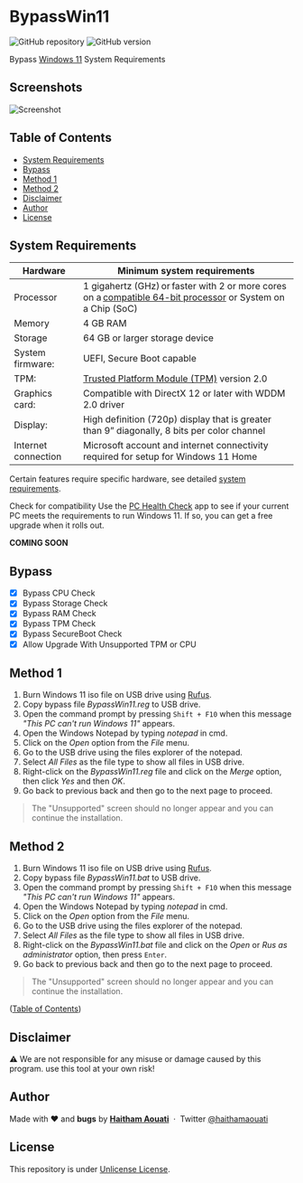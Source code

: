 # BypassWin11

![GitHub repository](https://img.shields.io/badge/haithamaouati-BypassWin11-blue?style=flat-square&logo=github)
![GitHub version](https://img.shields.io/badge/version-1.1-yellow?style=flat-square)

Bypass [Windows 11](https://www.microsoft.com/en-us/windows/windows-11) System Requirements

## Screenshots

![Screenshot](https://github.com/haithamaouati/BypassWin11/blob/main/screenshot.PNG?raw=true "Optional Title")

## Table of Contents

- [System Requirements](#system-requirements)
- [Bypass](#bypass)
- [Method 1](#method-1)
- [Method 2](#method-2)
- [Disclaimer](#disclaimer)
- [Author](#author)
- [License](#license)

## System Requirements

Hardware|Minimum system requirements
----|----
Processor|1 gigahertz (GHz) or faster with 2 or more cores on a [compatible 64-bit processor](https://docs.microsoft.com/en-us/windows-hardware/design/minimum/windows-processor-requirements) or System on a Chip (SoC)
Memory|4 GB RAM
Storage|64 GB or larger storage device
System firmware:|UEFI, Secure Boot capable
TPM:|[Trusted Platform Module (TPM)](https://docs.microsoft.com/en-us/windows/security/information-protection/tpm/trusted-platform-module-overview) version 2.0
Graphics card:|Compatible with DirectX 12 or later with WDDM 2.0 driver
Display:|High definition (720p) display that is greater than 9” diagonally, 8 bits per color channel
Internet connection|Microsoft account and internet connectivity required for setup for Windows 11 Home

Certain features require specific hardware, see detailed [system requirements](https://www.microsoft.com/en-us/windows/windows-11-specifications).

Check for compatibility
Use the [PC Health Check](https://www.microsoft.com/en-us/windows/windows-11#pchealthcheck) app to see if your current PC meets the requirements to run Windows 11. If so, you can get a free upgrade when it rolls out.

**COMING SOON**

## Bypass

- [x] Bypass CPU Check
- [x] Bypass Storage Check
- [x] Bypass RAM Check
- [x] Bypass TPM Check
- [x] Bypass SecureBoot Check
- [x] Allow Upgrade With Unsupported TPM or CPU

## Method 1

1. Burn Windows 11 iso file on USB drive using [Rufus](https://rufus.ie/en/).
2. Copy bypass file _BypassWin11.reg_ to USB drive.
3. Open the command prompt by pressing `Shift + F10` when this message _"This PC can't run Windows 11"_ appears.
4. Open the Windows Notepad by typing _notepad_ in cmd.
5. Click on the _Open_ option from the _File_ menu.
6. Go to the USB drive using the files explorer of the notepad.
7. Select _All Files_ as the file type to show all files in USB drive.
8. Right-click on the _BypassWin11.reg_ file and click on the _Merge_ option, then click _Yes_ and then _OK_.
9. Go back to previous back and then go to the next page to proceed.<br>
> The "Unsupported" screen should no longer appear and you can continue the installation.

## Method 2

1. Burn Windows 11 iso file on USB drive using [Rufus](https://rufus.ie/en/).
2. Copy bypass file _BypassWin11.bat_ to USB drive.
3. Open the command prompt by pressing `Shift + F10` when this message _"This PC can't run Windows 11"_ appears.
4. Open the Windows Notepad by typing _notepad_ in cmd.
5. Click on the _Open_ option from the _File_ menu.
6. Go to the USB drive using the files explorer of the notepad.
7. Select _All Files_ as the file type to show all files in USB drive.
8. Right-click on the _BypassWin11.bat_ file and click on the _Open_ or _Rus as administrator_ option, then press `Enter`.
9. Go back to previous back and then go to the next page to proceed.<br>
> The "Unsupported" screen should no longer appear and you can continue the installation.

([Table of Contents](#table-of-contents))

## Disclaimer

:warning: We are not responsible for any misuse or damage caused by this program. use this tool at your own risk!

## Author

Made with ❤️ and **bugs** by [**Haitham Aouati**](https://www.facebook.com/haithamaouati1/)
&nbsp;&middot;&nbsp;
Twitter [@haithamaouati](https://twitter.com/haithamaouati)

## License

This repository is under [Unlicense License](https://github.com/haithamaouati/BypassTPMCheck-SecureBoot/blob/main/LICENSE).
